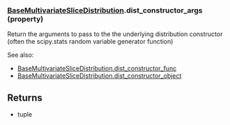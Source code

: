 ### [BaseMultivariateSliceDistribution](BaseMultivariateSliceDistribution.md).dist_constructor_args (property)




Return the arguments to pass to the the underlying distribution
constructor (often the scipy.stats random variable generator function)

See also:

* [BaseMultivariateSliceDistribution.dist_constructor_func](BaseMultivariateSliceDistribution.dist_constructor_func.md)
* [BaseMultivariateSliceDistribution.dist_constructor_object](BaseMultivariateSliceDistribution.dist_constructor_object.md)

Returns
-------
* tuple

